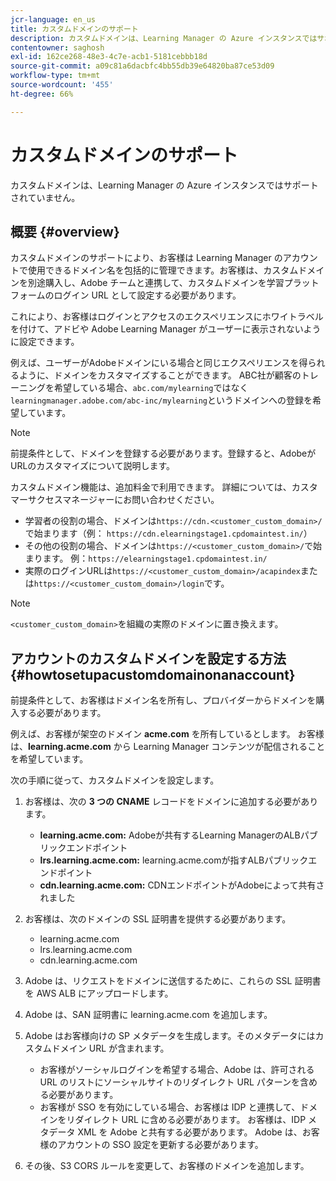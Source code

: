 ```yaml
---
jcr-language: en_us
title: カスタムドメインのサポート
description: カスタムドメインは、Learning Manager の Azure インスタンスではサポートされていません。
contentowner: saghosh
exl-id: 162ce268-48e3-4c7e-acb1-5181cebbb18d
source-git-commit: a09c81a6dacbfc4bb55db39e64820ba87ce53d09
workflow-type: tm+mt
source-wordcount: '455'
ht-degree: 66%

---
```


# カスタムドメインのサポート

カスタムドメインは、Learning Manager の Azure インスタンスではサポートされていません。

## 概要 {#overview}

カスタムドメインのサポートにより、お客様は Learning Manager のアカウントで使用できるドメイン名を包括的に管理できます。お客様は、カスタムドメインを別途購入し、Adobe チームと連携して、カスタムドメインを学習プラットフォームのログイン URL として設定する必要があります。

これにより、お客様はログインとアクセスのエクスペリエンスにホワイトラベルを付けて、アドビや Adobe Learning Manager がユーザーに表示されないように設定できます。

例えば、ユーザーがAdobeドメインにいる場合と同じエクスペリエンスを得られるように、ドメインをカスタマイズすることができます。 ABC社が顧客のトレーニングを希望している場合、`abc.com/mylearning`ではなく`learningmanager.adobe.com/abc-inc/mylearning`というドメインへの登録を希望しています。

>[!NOTE]
>
>前提条件として、ドメインを登録する必要があります。登録すると、AdobeがURLのカスタマイズについて説明します。


カスタムドメイン機能は、追加料金で利用できます。 詳細については、カスタマーサクセスマネージャーにお問い合わせください。

* 学習者の役割の場合、ドメインは`https://cdn.<customer_custom_domain>/`で始まります（例： `https://cdn.elearningstage1.cpdomaintest.in/`）
* その他の役割の場合、ドメインは`https://<customer_custom_domain>/`で始まります。 例：`https://elearningstage1.cpdomaintest.in/`
* 実際のログインURLは`https://<customer_custom_domain>/acapindex`または`https://<customer_custom_domain>/login`です。

>[!NOTE]
>
>`<customer_custom_domain>`を組織の実際のドメインに置き換えます。

## アカウントのカスタムドメインを設定する方法 {#howtosetupacustomdomainonanaccount}

前提条件として、お客様はドメイン名を所有し、プロバイダーからドメインを購入する必要があります。

例えば、お客様が架空のドメイン **acme.com** を所有しているとします。 お客様は、**learning.acme.com** から Learning Manager コンテンツが配信されることを希望しています。

次の手順に従って、カスタムドメインを設定します。

1. お客様は、次の **3 つの CNAME** レコードをドメインに追加する必要があります。

   * **learning.acme.com:** Adobeが共有するLearning ManagerのALBパブリックエンドポイント
   * **lrs.learning.acme.com:** learning.acme.comが指すALBパブリックエンドポイント
   * **cdn.learning.acme.com:** CDNエンドポイントがAdobeによって共有されました

1. お客様は、次のドメインの SSL 証明書を提供する必要があります。

   * learning.acme.com
   * lrs.learning.acme.com
   * cdn.learning.acme.com

1. Adobe は、リクエストをドメインに送信するために、これらの SSL 証明書を AWS ALB にアップロードします。
1. Adobe は、SAN 証明書に learning.acme.com を追加します。
1. Adobe はお客様向けの SP メタデータを生成します。そのメタデータにはカスタムドメイン URL が含まれます。

   * お客様がソーシャルログインを希望する場合、Adobe は、許可される URL のリストにソーシャルサイトのリダイレクト URL パターンを含める必要があります。
   * お客様が SSO を有効にしている場合、お客様は IDP と連携して、ドメインをリダイレクト URL に含める必要があります。 お客様は、IDP メタデータ XML を Adobe と共有する必要があります。 Adobe は、お客様のアカウントの SSO 設定を更新する必要があります。

1. その後、S3 CORS ルールを変更して、お客様のドメインを追加します。

